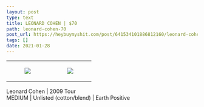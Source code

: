 ```yaml
---
layout: post
type: text
title: LEONARD COHEN | $70
path: leonard-cohen-70
post_url: https://heybuymyshit.com/post/641534101886812160/leonard-cohen-70
tags: []
date: 2021-01-28
---
```




<table style="width:100%;"><tr><td style="vertical-align:top;">
      <figure class="tmblr-full" data-orig-height="2048" data-orig-width="1365" data-orig-src="https://concertshirts.netlify.app/shirts/0389/0389-01.jpg"><img src="https://64.media.tumblr.com/9e9ea42ee6f3600f62d76fe6ac98842a/beb21b52f045b3b9-a2/s540x810/59c17f6991108e18b3aa4451e389e299473bab88.jpg" data-orig-height="2048" data-orig-width="1365" data-orig-src="https://concertshirts.netlify.app/shirts/0389/0389-01.jpg"/></figure></td>
    <td style="vertical-align:top;">
      <figure class="tmblr-full" data-orig-height="2048" data-orig-width="1365" data-orig-src="https://concertshirts.netlify.app/shirts/0389/0389-02.jpg"><img src="https://64.media.tumblr.com/c68ddcc3ed6845c3d6ddc814cbc1589b/beb21b52f045b3b9-e8/s540x810/d4ef06e9913d97d9e073161736010bdfcf7865d6.jpg" data-orig-height="2048" data-orig-width="1365" data-orig-src="https://concertshirts.netlify.app/shirts/0389/0389-02.jpg"/></figure></td>
  </tr></table><p>
  Leonard Cohen | 2009 Tour<br/>MEDIUM | Unlisted (cotton/blend) | Earth Positive
</p>
